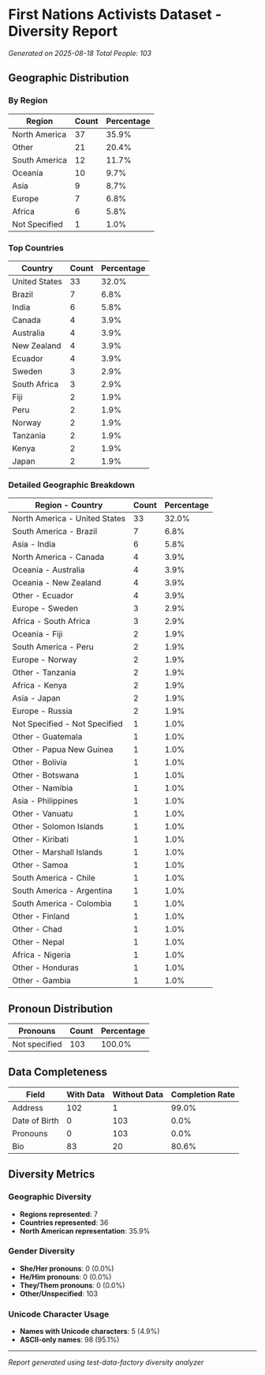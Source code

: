 # First Nations Activists Dataset - Diversity Report

*Generated on 2025-08-18*
*Total People: 103*

## Geographic Distribution

### By Region
| Region | Count | Percentage |
|--------|-------|------------|
| North America | 37 | 35.9% |
| Other | 21 | 20.4% |
| South America | 12 | 11.7% |
| Oceania | 10 | 9.7% |
| Asia | 9 | 8.7% |
| Europe | 7 | 6.8% |
| Africa | 6 | 5.8% |
| Not Specified | 1 | 1.0% |

### Top Countries
| Country | Count | Percentage |
|---------|-------|------------|
| United States | 33 | 32.0% |
| Brazil | 7 | 6.8% |
| India | 6 | 5.8% |
| Canada | 4 | 3.9% |
| Australia | 4 | 3.9% |
| New Zealand | 4 | 3.9% |
| Ecuador | 4 | 3.9% |
| Sweden | 3 | 2.9% |
| South Africa | 3 | 2.9% |
| Fiji | 2 | 1.9% |
| Peru | 2 | 1.9% |
| Norway | 2 | 1.9% |
| Tanzania | 2 | 1.9% |
| Kenya | 2 | 1.9% |
| Japan | 2 | 1.9% |

### Detailed Geographic Breakdown
| Region - Country | Count | Percentage |
|------------------|-------|------------|
| North America - United States | 33 | 32.0% |
| South America - Brazil | 7 | 6.8% |
| Asia - India | 6 | 5.8% |
| North America - Canada | 4 | 3.9% |
| Oceania - Australia | 4 | 3.9% |
| Oceania - New Zealand | 4 | 3.9% |
| Other - Ecuador | 4 | 3.9% |
| Europe - Sweden | 3 | 2.9% |
| Africa - South Africa | 3 | 2.9% |
| Oceania - Fiji | 2 | 1.9% |
| South America - Peru | 2 | 1.9% |
| Europe - Norway | 2 | 1.9% |
| Other - Tanzania | 2 | 1.9% |
| Africa - Kenya | 2 | 1.9% |
| Asia - Japan | 2 | 1.9% |
| Europe - Russia | 2 | 1.9% |
| Not Specified - Not Specified | 1 | 1.0% |
| Other - Guatemala | 1 | 1.0% |
| Other - Papua New Guinea | 1 | 1.0% |
| Other - Bolivia | 1 | 1.0% |
| Other - Botswana | 1 | 1.0% |
| Other - Namibia | 1 | 1.0% |
| Asia - Philippines | 1 | 1.0% |
| Other - Vanuatu | 1 | 1.0% |
| Other - Solomon Islands | 1 | 1.0% |
| Other - Kiribati | 1 | 1.0% |
| Other - Marshall Islands | 1 | 1.0% |
| Other - Samoa | 1 | 1.0% |
| South America - Chile | 1 | 1.0% |
| South America - Argentina | 1 | 1.0% |
| South America - Colombia | 1 | 1.0% |
| Other - Finland | 1 | 1.0% |
| Other - Chad | 1 | 1.0% |
| Other - Nepal | 1 | 1.0% |
| Africa - Nigeria | 1 | 1.0% |
| Other - Honduras | 1 | 1.0% |
| Other - Gambia | 1 | 1.0% |

## Pronoun Distribution

| Pronouns | Count | Percentage |
|----------|-------|------------|
| Not specified | 103 | 100.0% |

## Data Completeness

| Field | With Data | Without Data | Completion Rate |
|-------|-----------|--------------|-----------------|
| Address | 102 | 1 | 99.0% |
| Date of Birth | 0 | 103 | 0.0% |
| Pronouns | 0 | 103 | 0.0% |
| Bio | 83 | 20 | 80.6% |

## Diversity Metrics

### Geographic Diversity
- **Regions represented**: 7
- **Countries represented**: 36
- **North American representation**: 35.9%

### Gender Diversity
- **She/Her pronouns**: 0 (0.0%)
- **He/Him pronouns**: 0 (0.0%)
- **They/Them pronouns**: 0 (0.0%)
- **Other/Unspecified**: 103

### Unicode Character Usage
- **Names with Unicode characters**: 5 (4.9%)
- **ASCII-only names**: 98 (95.1%)

---
*Report generated using test-data-factory diversity analyzer*

